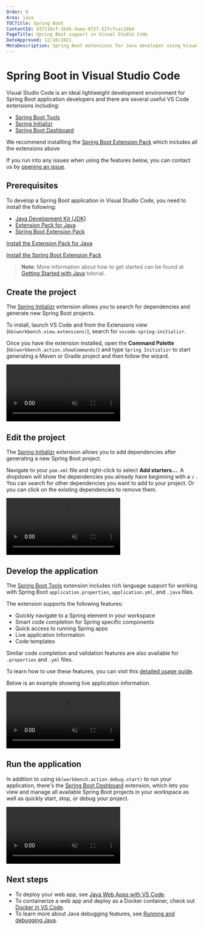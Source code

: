 ```yaml
---
Order: 9
Area: java
TOCTitle: Spring Boot
ContentId: d37118cf-1b5b-4aee-9727-52fcfcac16bd
PageTitle: Spring Boot support in Visual Studio Code
DateApproved: 12/10/2021
MetaDescription: Spring Boot extensions for Java developer using Visual Studio Code editor.
---
```


# Spring Boot in Visual Studio Code

Visual Studio Code is an ideal lightweight development environment for Spring Boot application developers and there are several useful VS Code extensions including:

* [Spring Boot Tools](https://marketplace.visualstudio.com/items?itemName=Pivotal.vscode-spring-boot)
* [Spring Initializr](https://marketplace.visualstudio.com/items?itemName=vscjava.vscode-spring-initializr)
* [Spring Boot Dashboard](https://marketplace.visualstudio.com/items?itemName=vscjava.vscode-spring-boot-dashboard)

We recommend installling the [Spring Boot Extension Pack](https://marketplace.visualstudio.com/items?itemName=pivotal.vscode-boot-dev-pack) which includes all the extensions above

If you run into any issues when using the features below, you can contact us by [opening an issue](https://github.com/microsoft/vscode-java-pack/issues).

## Prerequisites

To develop a Spring Boot application in Visual Studio Code, you need to install the following:

* [Java Development Kit (JDK)](https://www.microsoft.com/openjdk) 
* [Extension Pack for Java](https://marketplace.visualstudio.com/items?itemName=vscjava.vscode-java-pack)
* [Spring Boot Extension Pack](https://marketplace.visualstudio.com/items?itemName=pivotal.vscode-boot-dev-pack)

<a class="tutorial-install-extension-btn" href="vscode:extension/vscjava.vscode-java-pack">Install the Extension Pack for Java</a>

<a class="tutorial-install-extension-btn" href="vscode:extension/pivotal.vscode-boot-dev-pack">Install the Spring Boot Extension Pack</a>

>**Note**: More information about how to get started can be found at [Getting Started with Java](/docs/java/java-tutorial.md) tutorial.

## Create the project

The [Spring Initializr](https://marketplace.visualstudio.com/items?itemName=vscjava.vscode-spring-initializr) extension allows you to search for dependencies and generate new Spring Boot projects.

To install, launch VS Code and from the Extensions view (`kb(workbench.view.extensions)`), search for `vscode-spring-initializr`.

Once you have the extension installed, open the **Command Palette** (`kb(workbench.action.showCommands)`) and type `Spring Initializr` to start generating a Maven or Gradle project and then follow the wizard.

<video autoplay loop muted playsinline controls>
  <source src="/docs/java/java-spring-boot/spring-initializr.mp4" type="video/mp4">
</video>

## Edit the project

The [Spring Initializr](https://marketplace.visualstudio.com/items?itemName=vscjava.vscode-spring-initializr) extension allows you to add dependencies after generating a new Spring Boot project.

Navigate to your `pom.xml` file and right-click to select **Add starters...**. A dropdown will show the dependencies you already have beginning with a `√` . You can search for other dependencies you want to add to your project. Or you can click on the existing dependencies to remove them.

<video autoplay loop muted playsinline controls>
  <source src="/docs/java/java-spring-boot/spring-initializr-add-starters.mp4" type="video/mp4">
</video>

## Develop the application

The [Spring Boot Tools](https://marketplace.visualstudio.com/items?itemName=Pivotal.vscode-spring-boot) extension includes rich language support for working with Spring Boot `application.properties`, `application.yml`, and `.java` files.

The extension supports the following features:
- Quickly navigate to a Spring element in your workspace
- Smart code completion for Spring specific components
- Quick access to running Spring apps
- Live application information
- Code templates

Similar code completion and validation features are also available for `.properties` and `.yml` files.

To learn how to use these features, you can visit this [detailed usage guide](https://github.com/spring-projects/sts4/tree/main/vscode-extensions/vscode-spring-boot#usage).

Below is an example showing live application information.

<video autoplay loop muted playsinline controls>
  <source src="/docs/java/java-spring-boot/spring-live-info.mp4" type="video/mp4">
</video>

## Run the application

In addition to using `kb(workbench.action.debug.start)` to run your application, there's the [Spring Boot Dashboard](https://marketplace.visualstudio.com/items?itemName=vscjava.vscode-spring-boot-dashboard) extension, which lets you view and manage all available Spring Boot projects in your workspace as well as quickly start, stop, or debug your project.

<video autoplay loop muted playsinline controls>
  <source src="/docs/java/java-spring-boot/spring-dashboard.mp4" type="video/mp4">
</video>

## Next steps

* To deploy your web app, see [Java Web Apps with VS Code](/docs/java/java-webapp.md).
* To containerize a web app and deploy as a Docker container, check out [Docker in VS Code](/docs/containers/overview.md).
* To learn more about Java debugging features, see [Running and debugging Java](/docs/java/java-debugging.md).
